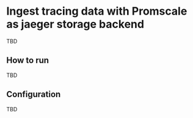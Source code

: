 # Ingest tracing data with Promscale as jaeger storage backend

TBD

## How to run

TBD

## Configuration

TBD
